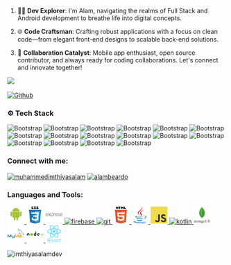 
1. 👨‍💻 **Dev Explorer**: I'm Alam, navigating the realms of Full Stack and Android development to breathe life into digital concepts.

2. 🌐 **Code Craftsman**: Crafting robust applications with a focus on clean code—from elegant front-end designs to scalable back-end solutions.

3. 🚀 **Collaboration Catalyst**: Mobile app enthusiast, open source contributor, and always ready for coding collaborations. Let's connect and innovate together!

[![](https://visitcount.itsvg.in/api?id=imthiyasalamdev&icon=0&color=0)](https://visitcount.itsvg.in)



[![Github](https://img.shields.io/github/followers/imthiyasalamdev?label=Follow&style=social)](https://github.com/imthiyasalamdev)




### ⚙️ Tech Stack

![Bootstrap](https://img.shields.io/badge/-Languages%3A-05122A?style=flat-square&logo=Languages:&color=120e8c) ![Bootstrap](https://img.shields.io/badge/-Java-05122A?style=flat-square&logo=Java&color=120e8c) ![Bootstrap](https://img.shields.io/badge/-Kotlin-05122A?style=flat-square&logo=Kotlin&color=120e8c) ![Bootstrap](https://img.shields.io/badge/-Design%3A-05122A?style=flat-square&logo=Design:&color=120e8c) ![Bootstrap](https://img.shields.io/badge/-Material%20Design-05122A?style=flat-square&logo=Material-Design&color=120e8c) ![Bootstrap](https://img.shields.io/badge/-Custom%20UI/UX-05122A?style=flat-square&logo=Custom-UI/UX&color=120e8c) ![Bootstrap](https://img.shields.io/badge/-XML-05122A?style=flat-square&logo=XML&color=120e8c) ![Bootstrap](https://img.shields.io/badge/-Backend%3A-05122A?style=flat-square&logo=Backend:&color=120e8c) ![Bootstrap](https://img.shields.io/badge/-Retrofit-05122A?style=flat-square&logo=Retrofit&color=120e8c) ![Bootstrap](https://img.shields.io/badge/-RESTful%20APIs-05122A?style=flat-square&logo=RESTful-APIs&color=120e8c) ![Bootstrap](https://img.shields.io/badge/-Firebase-05122A?style=flat-square&logo=Firebase&color=120e8c) ![Bootstrap](https://img.shields.io/badge/-Room-05122A?style=flat-square&logo=Room&color=120e8c) ![Bootstrap](https://img.shields.io/badge/-IDE%3A-05122A?style=flat-square&logo=IDE:&color=120e8c) ![Bootstrap](https://img.shields.io/badge/-Android%20Studio-05122A?style=flat-square&logo=Android-Studio&color=120e8c) ![Bootstrap](https://img.shields.io/badge/-IntelliJ%20IDEA-05122A?style=flat-square&logo=IntelliJ-IDEA&color=120e8c) ![Bootstrap](https://img.shields.io/badge/-Visual%20Studio%20Code-05122A?style=flat-square&logo=Visual-Studio-Code&color=120e8c)
</div>

<h3 align="left">Connect with me:</h3>
<p align="left">
<a href="https://linkedin.com/in/muhammedimthiyasalam" target="blank"><img align="center" src="https://raw.githubusercontent.com/rahuldkjain/github-profile-readme-generator/master/src/images/icons/Social/linked-in-alt.svg" alt="muhammedimthiyasalam" height="30" width="40" /></a>
<a href="https://instagram.com/alambeardo" target="blank"><img align="center" src="https://raw.githubusercontent.com/rahuldkjain/github-profile-readme-generator/master/src/images/icons/Social/instagram.svg" alt="alambeardo" height="30" width="40" /></a>
</p>

<h3 align="left">Languages and Tools:</h3>
<p align="left"> <a href="https://developer.android.com" target="_blank" rel="noreferrer"> <img src="https://raw.githubusercontent.com/devicons/devicon/master/icons/android/android-original-wordmark.svg" alt="android" width="40" height="40"/> </a> <a href="https://www.w3schools.com/css/" target="_blank" rel="noreferrer"> <img src="https://raw.githubusercontent.com/devicons/devicon/master/icons/css3/css3-original-wordmark.svg" alt="css3" width="40" height="40"/> </a> <a href="https://expressjs.com" target="_blank" rel="noreferrer"> <img src="https://raw.githubusercontent.com/devicons/devicon/master/icons/express/express-original-wordmark.svg" alt="express" width="40" height="40"/> </a> <a href="https://firebase.google.com/" target="_blank" rel="noreferrer"> <img src="https://www.vectorlogo.zone/logos/firebase/firebase-icon.svg" alt="firebase" width="40" height="40"/> </a> <a href="https://git-scm.com/" target="_blank" rel="noreferrer"> <img src="https://www.vectorlogo.zone/logos/git-scm/git-scm-icon.svg" alt="git" width="40" height="40"/> </a> <a href="https://www.w3.org/html/" target="_blank" rel="noreferrer"> <img src="https://raw.githubusercontent.com/devicons/devicon/master/icons/html5/html5-original-wordmark.svg" alt="html5" width="40" height="40"/> </a> <a href="https://www.java.com" target="_blank" rel="noreferrer"> <img src="https://raw.githubusercontent.com/devicons/devicon/master/icons/java/java-original.svg" alt="java" width="40" height="40"/> </a> <a href="https://developer.mozilla.org/en-US/docs/Web/JavaScript" target="_blank" rel="noreferrer"> <img src="https://raw.githubusercontent.com/devicons/devicon/master/icons/javascript/javascript-original.svg" alt="javascript" width="40" height="40"/> </a> <a href="https://kotlinlang.org" target="_blank" rel="noreferrer"> <img src="https://www.vectorlogo.zone/logos/kotlinlang/kotlinlang-icon.svg" alt="kotlin" width="40" height="40"/> </a> <a href="https://www.mongodb.com/" target="_blank" rel="noreferrer"> <img src="https://raw.githubusercontent.com/devicons/devicon/master/icons/mongodb/mongodb-original-wordmark.svg" alt="mongodb" width="40" height="40"/> </a> <a href="https://www.mysql.com/" target="_blank" rel="noreferrer"> <img src="https://raw.githubusercontent.com/devicons/devicon/master/icons/mysql/mysql-original-wordmark.svg" alt="mysql" width="40" height="40"/> </a> <a href="https://nodejs.org" target="_blank" rel="noreferrer"> <img src="https://raw.githubusercontent.com/devicons/devicon/master/icons/nodejs/nodejs-original-wordmark.svg" alt="nodejs" width="40" height="40"/> </a> <a href="https://reactjs.org/" target="_blank" rel="noreferrer"> <img src="https://raw.githubusercontent.com/devicons/devicon/master/icons/react/react-original-wordmark.svg" alt="react" width="40" height="40"/> </a> </p>

<p><img align="center" src="https://github-readme-stats.vercel.app/api/top-langs?username=imthiyasalamdev&show_icons=true&locale=en&layout=compact" alt="imthiyasalamdev" /></p>











<!---
imthiyasalamdev/imthiyasalamdev is a ✨ special ✨ repository because its `README.md` (this file) appears on your GitHub profile.
You can click the Preview link to take a look at your changes.
--->
